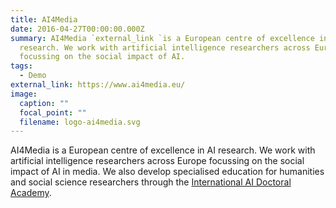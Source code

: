```yaml
---
title: AI4Media
date: 2016-04-27T00:00:00.000Z
summary: AI4Media `external_link `is a European centre of excellence in AI
  research. We work with artificial intelligence researchers across Europe
  focussing on the social impact of AI.
tags:
  - Demo
external_link: https://www.ai4media.eu/
image:
  caption: ""
  focal_point: ""
  filename: logo-ai4media.svg
---
```

AI4Media is a European centre of excellence in AI research. We work with artificial intelligence researchers across Europe focussing on the social impact of AI in media. We also develop specialised education for humanities and social science researchers through the  [International AI Doctoral Academy](https://www.i-aida.org/).